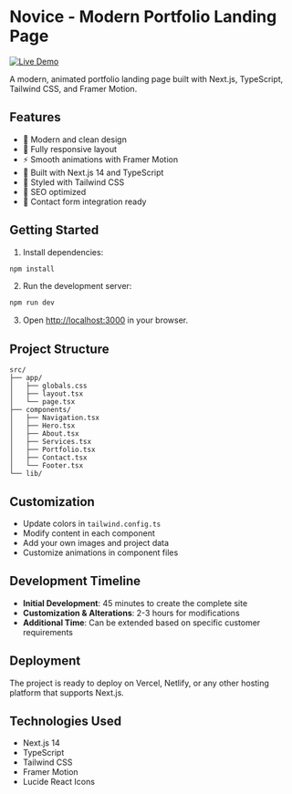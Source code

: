 # Novice - Modern Portfolio Landing Page

[![Live Demo](https://img.shields.io/badge/Live%20Demo-View%20Website-blue?style=for-the-badge&logo=vercel)](https://web-sites-preview-mzfo-8mfbkbb4g-mr-novices-projects.vercel.app/)

A modern, animated portfolio landing page built with Next.js, TypeScript, Tailwind CSS, and Framer Motion.

## Features

- 🎨 Modern and clean design
- 📱 Fully responsive layout
- ⚡ Smooth animations with Framer Motion
- 🚀 Built with Next.js 14 and TypeScript
- 💨 Styled with Tailwind CSS
- 🎯 SEO optimized
- 📧 Contact form integration ready

## Getting Started

1. Install dependencies:
```bash
npm install
```

2. Run the development server:
```bash
npm run dev
```

3. Open [http://localhost:3000](http://localhost:3000) in your browser.

## Project Structure

```
src/
├── app/
│   ├── globals.css
│   ├── layout.tsx
│   └── page.tsx
├── components/
│   ├── Navigation.tsx
│   ├── Hero.tsx
│   ├── About.tsx
│   ├── Services.tsx
│   ├── Portfolio.tsx
│   ├── Contact.tsx
│   └── Footer.tsx
└── lib/
```

## Customization

- Update colors in `tailwind.config.ts`
- Modify content in each component
- Add your own images and project data
- Customize animations in component files

## Development Timeline

- **Initial Development**: 45 minutes to create the complete site
- **Customization & Alterations**: 2-3 hours for modifications
- **Additional Time**: Can be extended based on specific customer requirements

## Deployment

The project is ready to deploy on Vercel, Netlify, or any other hosting platform that supports Next.js.

## Technologies Used

- Next.js 14
- TypeScript
- Tailwind CSS
- Framer Motion
- Lucide React Icons